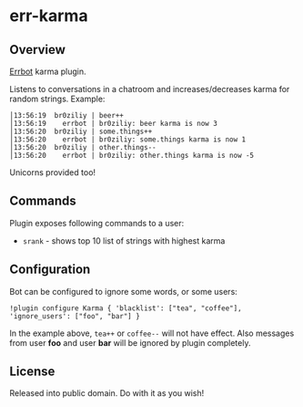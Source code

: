 err-karma
=========

Overview
--------

[Errbot](https://github.com/errbotio/errbot) karma plugin.

Listens to conversations in a chatroom and increases/decreases karma for random
strings. Example:

```
│13:56:19  br0ziliy | beer++
│13:56:19    errbot | br0ziliy: beer karma is now 3
│13:56:20  br0ziliy | some.things++
│13:56:20    errbot | br0ziliy: some.things karma is now 1
│13:56:20  br0ziliy | other.things--
│13:56:20    errbot | br0ziliy: other.things karma is now -5
```

Unicorns provided too!

Commands
--------

Plugin exposes following commands to a user:

- `srank` - shows top 10 list of strings with highest karma

Configuration
-------------

Bot can be configured to ignore some words, or some users:

```
!plugin configure Karma { 'blacklist': ["tea", "coffee"], 'ignore_users': ["foo", "bar"] }
```

In the example above, `tea++` or `coffee--` will not have effect.
Also messages from user **foo** and user **bar** will be ignored by plugin
completely.

License
-------

Released into public domain. Do with it as you wish!
